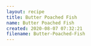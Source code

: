```yaml
---
layout: recipe
title: Butter Poached Fish
name: Butter Poached Fish
created: 2020-08-07 07:32:21
filename: Butter-Poached-Fish
---
```

